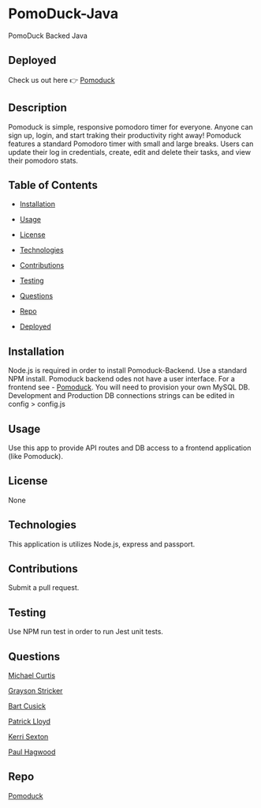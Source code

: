# PomoDuck-Java
PomoDuck Backed Java
## Deployed

Check us out here 👉 [Pomoduck](https://pomoduck.com/)

## Description

Pomoduck is simple, responsive pomodoro timer for everyone. Anyone can sign up, login, and start traking their productivity right away! Pomoduck features a standard Pomodoro timer with small and large breaks. Users can update their log in credentials, create, edit and delete their tasks, and view their pomodoro stats.

## Table of Contents

- [Installation](https://github.com/TomatoPals/PomoDuck#installation)

* [Usage](https://github.com/TomatoPals/PomoDuck#usage)

- [License](https://github.com/TomatoPals/PomoDuck#license)

* [Technologies](https://github.com/TomatoPals/PomoDuck#technologies)

- [Contributions](https://github.com/TomatoPals/PomoDuck#contributions)

* [Testing](https://github.com/TomatoPals/PomoDuck#testing)

- [Questions](https://github.com/TomatoPals/PomoDuck#questions)

- [Repo](https://github.com/TomatoPals/PomoDuck#repo)

* [Deployed](https://github.com/TomatoPals/PomoDuck#deployed)

## Installation

Node.js is required in order to install Pomoduck-Backend. Use a standard NPM install. Pomoduck backend odes not have a user interface. For a frontend see - [Pomoduck](https://github.com/TomatoPals/PomoDuck). You will need to provision your own MySQL DB. Development and Production DB connections strings can be edited in config > config.js

## Usage

Use this app to provide API routes and DB access to a frontend application (like Pomoduck).

## License

None

## Technologies

This application is utilizes Node.js, express and passport.

## Contributions

Submit a pull request.

## Testing

Use NPM run test in order to run Jest unit tests.

## Questions

[Michael Curtis](https://github.com/mcereal)

[Grayson Stricker](https://github.com/g-strick)

[Bart Cusick](https://github.com/bartcusick)

[Patrick Lloyd](https://github.com/Meddle74)

[Kerri Sexton](https://github.com/kas1330)

[Paul Hagwood](https://github.com/pmhagwood)

## Repo

[Pomoduck](https://github.com/TomatoPals/PomoDuck)
